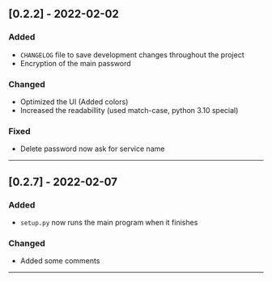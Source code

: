 ## [0.2.2] - 2022-02-02


### Added
- `CHANGELOG` file to save development changes throughout the project
- Encryption of the main password

### Changed
- Optimized the UI (Added colors)
- Increased the readabillity (used match-case, python 3.10 special)

### Fixed
- Delete password now ask for service name

---

## [0.2.7] - 2022-02-07


### Added
- `setup.py` now runs the main program when it finishes

### Changed
- Added some comments

---